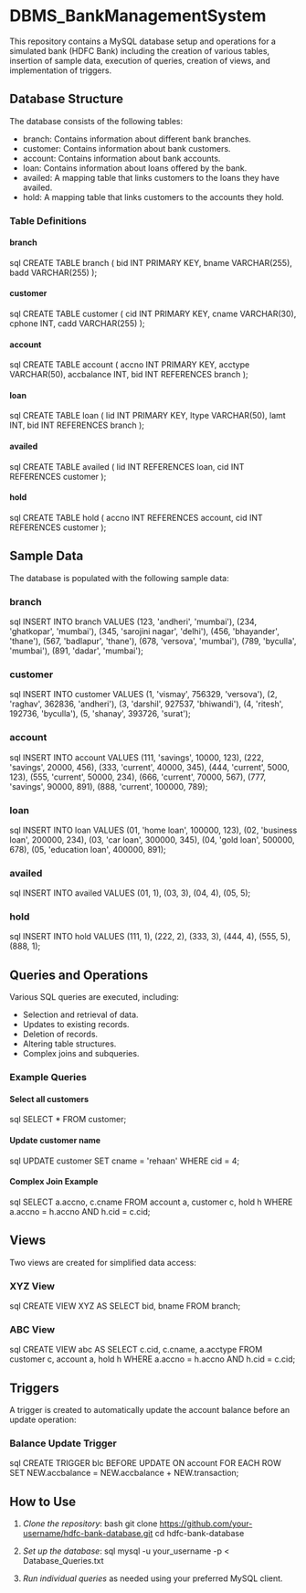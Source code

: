 # DBMS_BankManagementSystem


This repository contains a MySQL database setup and operations for a simulated bank (HDFC Bank) including the creation of various tables, insertion of sample data, execution of queries, creation of views, and implementation of triggers.

## Database Structure

The database consists of the following tables:
- branch: Contains information about different bank branches.
- customer: Contains information about bank customers.
- account: Contains information about bank accounts.
- loan: Contains information about loans offered by the bank.
- availed: A mapping table that links customers to the loans they have availed.
- hold: A mapping table that links customers to the accounts they hold.

### Table Definitions

#### branch
sql
CREATE TABLE branch (
    bid INT PRIMARY KEY,
    bname VARCHAR(255),
    badd VARCHAR(255)
);


#### customer
sql
CREATE TABLE customer (
    cid INT PRIMARY KEY,
    cname VARCHAR(30),
    cphone INT,
    cadd VARCHAR(255)
);


#### account
sql
CREATE TABLE account (
    accno INT PRIMARY KEY,
    acctype VARCHAR(50),
    accbalance INT,
    bid INT REFERENCES branch
);


#### loan
sql
CREATE TABLE loan (
    lid INT PRIMARY KEY,
    ltype VARCHAR(50),
    lamt INT,
    bid INT REFERENCES branch
);


#### availed
sql
CREATE TABLE availed (
    lid INT REFERENCES loan,
    cid INT REFERENCES customer
);


#### hold
sql
CREATE TABLE hold (
    accno INT REFERENCES account,
    cid INT REFERENCES customer
);


## Sample Data

The database is populated with the following sample data:

### branch
sql
INSERT INTO branch VALUES (123, 'andheri', 'mumbai'), 
                          (234, 'ghatkopar', 'mumbai'), 
                          (345, 'sarojini nagar', 'delhi'), 
                          (456, 'bhayander', 'thane'), 
                          (567, 'badlapur', 'thane'), 
                          (678, 'versova', 'mumbai'), 
                          (789, 'byculla', 'mumbai'), 
                          (891, 'dadar', 'mumbai');


### customer
sql
INSERT INTO customer VALUES (1, 'vismay', 756329, 'versova'), 
                            (2, 'raghav', 362836, 'andheri'), 
                            (3, 'darshil', 927537, 'bhiwandi'), 
                            (4, 'ritesh', 192736, 'byculla'), 
                            (5, 'shanay', 393726, 'surat');


### account
sql
INSERT INTO account VALUES (111, 'savings', 10000, 123), 
                           (222, 'savings', 20000, 456), 
                           (333, 'current', 40000, 345), 
                           (444, 'current', 5000, 123), 
                           (555, 'current', 50000, 234), 
                           (666, 'current', 70000, 567), 
                           (777, 'savings', 90000, 891), 
                           (888, 'current', 100000, 789);


### loan
sql
INSERT INTO loan VALUES (01, 'home loan', 100000, 123), 
                        (02, 'business loan', 200000, 234), 
                        (03, 'car loan', 300000, 345), 
                        (04, 'gold loan', 500000, 678), 
                        (05, 'education loan', 400000, 891);


### availed
sql
INSERT INTO availed VALUES (01, 1), 
                           (03, 3), 
                           (04, 4), 
                           (05, 5);


### hold
sql
INSERT INTO hold VALUES (111, 1), 
                        (222, 2), 
                        (333, 3), 
                        (444, 4), 
                        (555, 5), 
                        (888, 1);


## Queries and Operations

Various SQL queries are executed, including:
- Selection and retrieval of data.
- Updates to existing records.
- Deletion of records.
- Altering table structures.
- Complex joins and subqueries.

### Example Queries

#### Select all customers
sql
SELECT * FROM customer;


#### Update customer name
sql
UPDATE customer 
SET cname = 'rehaan' 
WHERE cid = 4;


#### Complex Join Example
sql
SELECT a.accno, c.cname 
FROM account a, customer c, hold h 
WHERE a.accno = h.accno AND h.cid = c.cid;


## Views

Two views are created for simplified data access:

### XYZ View
sql
CREATE VIEW XYZ AS 
SELECT bid, bname 
FROM branch;


### ABC View
sql
CREATE VIEW abc AS 
SELECT c.cid, c.cname, a.acctype 
FROM customer c, account a, hold h 
WHERE a.accno = h.accno AND h.cid = c.cid;


## Triggers

A trigger is created to automatically update the account balance before an update operation:

### Balance Update Trigger
sql
CREATE TRIGGER blc 
BEFORE UPDATE ON account 
FOR EACH ROW 
SET NEW.accbalance = NEW.accbalance + NEW.transaction;


## How to Use

1. *Clone the repository*:
   bash
   git clone https://github.com/your-username/hdfc-bank-database.git
   cd hdfc-bank-database
   

2. *Set up the database*:
   sql
   mysql -u your_username -p < Database_Queries.txt
   

3. *Run individual queries* as needed using your preferred MySQL client.
